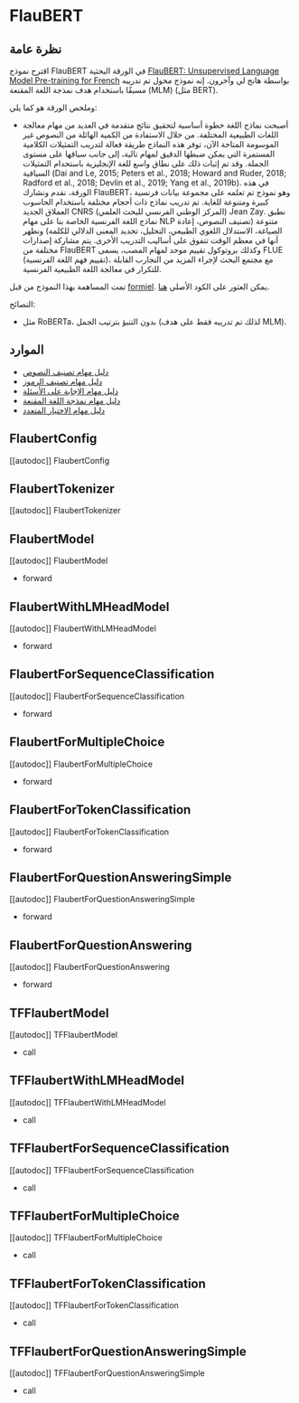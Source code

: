 # FlauBERT

## نظرة عامة

اقترح نموذج FlauBERT في الورقة البحثية [FlauBERT: Unsupervised Language Model Pre-training for French](https://arxiv.org/abs/1912.05372) بواسطة هانج لي وآخرون. إنه نموذج محول تم تدريبه مسبقًا باستخدام هدف نمذجة اللغة المقنعة (MLM) (مثل BERT).

وملخص الورقة هو كما يلي:

* أصبحت نماذج اللغة خطوة أساسية لتحقيق نتائج متقدمة في العديد من مهام معالجة اللغات الطبيعية المختلفة. من خلال الاستفادة من الكمية الهائلة من النصوص غير الموسومة المتاحة الآن، توفر هذه النماذج طريقة فعالة لتدريب التمثيلات الكلامية المستمرة التي يمكن ضبطها الدقيق لمهام تالية، إلى جانب سياقها على مستوى الجملة. وقد تم إثبات ذلك على نطاق واسع للغة الإنجليزية باستخدام التمثيلات السياقية (Dai and Le, 2015; Peters et al., 2018; Howard and Ruder, 2018; Radford et al., 2018; Devlin et al., 2019; Yang et al., 2019b). في هذه الورقة، نقدم ونشارك FlauBERT، وهو نموذج تم تعلمه على مجموعة بيانات فرنسية كبيرة ومتنوعة للغاية. تم تدريب نماذج ذات أحجام مختلفة باستخدام الحاسوب العملاق الجديد CNRS (المركز الوطني الفرنسي للبحث العلمي) Jean Zay. نطبق نماذج اللغة الفرنسية الخاصة بنا على مهام NLP متنوعة (تصنيف النصوص، إعادة الصياغة، الاستدلال اللغوي الطبيعي، التحليل، تحديد المعنى الدلالي للكلمة) ونظهر أنها في معظم الوقت تتفوق على أساليب التدريب الأخرى. يتم مشاركة إصدارات مختلفة من FlauBERT وكذلك بروتوكول تقييم موحد لمهام المصب، يسمى FLUE (تقييم فهم اللغة الفرنسية)، مع مجتمع البحث لإجراء المزيد من التجارب القابلة للتكرار في معالجة اللغة الطبيعية الفرنسية.

تمت المساهمة بهذا النموذج من قبل [formiel](https://huggingface.co/formiel). يمكن العثور على الكود الأصلي [هنا](https://github.com/getalp/Flaubert).

النصائح:

- مثل RoBERTa، بدون التنبؤ بترتيب الجمل (لذلك تم تدريبه فقط على هدف MLM).

## الموارد

- [دليل مهام تصنيف النصوص](../tasks/sequence_classification)
- [دليل مهام تصنيف الرموز](../tasks/token_classification)
- [دليل مهام الإجابة على الأسئلة](../tasks/question_answering)
- [دليل مهام نمذجة اللغة المقنعة](../tasks/masked_language_modeling)
- [دليل مهام الاختيار المتعدد](../tasks/multiple_choice)

## FlaubertConfig

[[autodoc]] FlaubertConfig

## FlaubertTokenizer

[[autodoc]] FlaubertTokenizer

<frameworkcontent>
<pt>

## FlaubertModel

[[autodoc]] FlaubertModel

- forward

## FlaubertWithLMHeadModel

[[autodoc]] FlaubertWithLMHeadModel

- forward

## FlaubertForSequenceClassification

[[autodoc]] FlaubertForSequenceClassification

- forward

## FlaubertForMultipleChoice

[[autodoc]] FlaubertForMultipleChoice

- forward

## FlaubertForTokenClassification

[[autodoc]] FlaubertForTokenClassification

- forward

## FlaubertForQuestionAnsweringSimple

[[autodoc]] FlaubertForQuestionAnsweringSimple

- forward

## FlaubertForQuestionAnswering

[[autodoc]] FlaubertForQuestionAnswering

- forward

</pt>
<tf>

## TFFlaubertModel

[[autodoc]] TFFlaubertModel

- call

## TFFlaubertWithLMHeadModel

[[autodoc]] TFFlaubertWithLMHeadModel

- call

## TFFlaubertForSequenceClassification

[[autodoc]] TFFlaubertForSequenceClassification

- call

## TFFlaubertForMultipleChoice

[[autodoc]] TFFlaubertForMultipleChoice

- call

## TFFlaubertForTokenClassification

[[autodoc]] TFFlaubertForTokenClassification

- call

## TFFlaubertForQuestionAnsweringSimple


[[autodoc]] TFFlaubertForQuestionAnsweringSimple

- call

</tf>
</frameworkcontent>